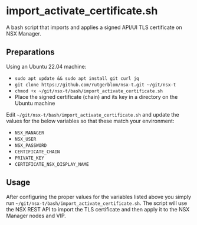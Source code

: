 # import_activate_certificate.sh
A bash script that imports and applies a signed API/UI TLS certificate on NSX Manager.

## Preparations
Using an Ubuntu 22.04 machine: 

* ```sudo apt update && sudo apt install git curl jq```
* ```git clone https://github.com/rutgerblom/nsx-t.git ~/git/nsx-t```
* ```chmod +x ~/git/nsx-t/bash/import_activate_certificate.sh```
* Place the signed certificate (chain) and its key in a directory on the Ubuntu machine

Edit ```~/git/nsx-t/bash/import_activate_certificate.sh``` and update the values for the below variables so that these match your environment:
* ```NSX_MANAGER``` 
* ```NSX_USER```
* ```NSX_PASSWORD```
* ```CERTIFICATE_CHAIN```
* ```PRIVATE_KEY```
* ```CERTIFICATE_NSX_DISPLAY_NAME```

## Usage
After configuring the proper values for the variables listed above you simply run ```~/git/nsx-t/bash/import_activate_certificate.sh```. 
The script will use the NSX REST API to import the TLS certificate and then apply it to the NSX Manager nodes and VIP. 

